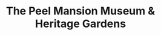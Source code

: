 ---
layout: repo
title: "The Peel Mansion Museum & Heritage Gardens"
id: 1117
permalink: repos/1117/
---